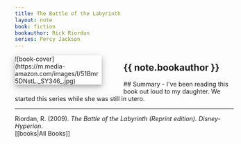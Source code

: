 ```yaml
---
title: The Battle of the Labyrinth
layout: note
book: fiction
bookauthor: Rick Riordan
series: Percy Jackson
---
```

<div style="float:left;
margin:0 50px 10px 0;
width:50%;
height:auto;
max-width:200px;
box-shadow: 0 4px 8px 0 rgba(0, 0, 0, 0.2), 0 6px 20px 0 rgba(0, 0, 0, 0.19)" markdown="1">
![book-cover](https://m.media-amazon.com/images/I/51Bmr5DNstL._SY346_.jpg)
</div>
<h2>{{ note.bookauthor }}</h2>
## Summary
- I've been reading this book out loud to my daughter. We started this series while she was still in utero.

---
Riordan, R. (2009). *The Battle of the Labyrinth (Reprint edition). Disney-Hyperion*.
<br>[[books|All Books]]
